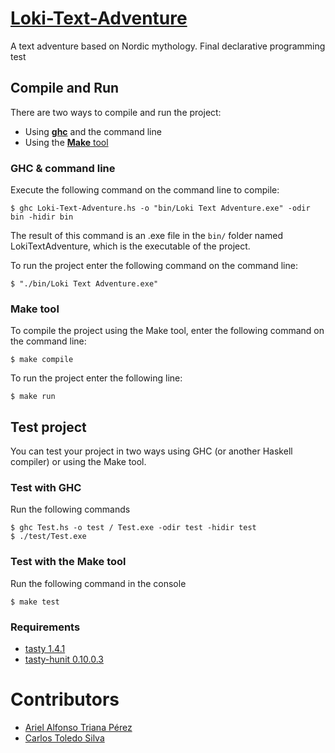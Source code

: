 # [Loki-Text-Adventure](https://github.com/ArielTriana/Nordic-Text-Adventure/)

A text adventure based on Nordic mythology. Final declarative programming test

## Compile and Run

There are two ways to compile and run the project:

- Using [**ghc**](https://www.haskell.org/ghc/) and the command line
- Using the [**Make** tool](https://www.gnu.org/software/make/)

### GHC & command line

Execute the following command on the command line to compile:

```
$ ghc Loki-Text-Adventure.hs -o "bin/Loki Text Adventure.exe" -odir bin -hidir bin
```

The result of this command is an .exe file in the `bin/` folder named LokiTextAdventure, which is the executable of the project.

To run the project enter the following command on the command line:

```
$ "./bin/Loki Text Adventure.exe"
```


### Make tool

To compile the project using the Make tool, enter the following command on the command line:

```
$ make compile
```

To run the project enter the following line:

```
$ make run
```
## Test project

You can test your project in two ways using GHC (or another Haskell compiler) or using the Make tool.

### Test with GHC

Run the following commands

```
$ ghc Test.hs -o test / Test.exe -odir test -hidir test
$ ./test/Test.exe
```

### Test with the Make tool

Run the following command in the console

```
$ make test
```

### Requirements

- [tasty 1.4.1](https://hackage.haskell.org/package/tasty)
- [tasty-hunit 0.10.0.3](https://hackage.haskell.org/package/tasty-hunit)

# Contributors

* [Ariel Alfonso Triana Pérez](https://github.com/ArielTriana)
* [Carlos Toledo Silva](https://github.com/cts-crypto)